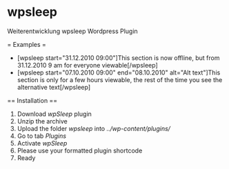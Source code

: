 # wpsleep
Weiterentwicklung wpsleep Wordpress Plugin

= Examples =
* [wpsleep start="31.12.2010 09:00"]This section is now offline, but from 31.12.2010 9 am for everyone viewable[/wpsleep]
* [wpsleep start="07.10.2010 09:00" end="08.10.2010" alt="Alt text"]This section is only for a few hours viewable, the rest of the time you see the alternative text[/wpsleep]


== Installation ==
1. Download *wpSleep* plugin
1. Unzip the archive
1. Upload the folder *wpsleep* into *../wp-content/plugins/*
1. Go to tab *Plugins*
1. Activate *wpSleep*
1. Please use your formatted plugin shortcode
1. Ready
